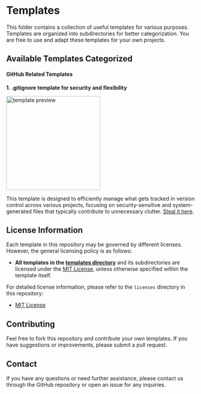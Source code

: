 # Templates

This folder contains a collection of useful templates for various purposes. Templates are organized into subdirectories for better categorization. You are free to use and adapt these templates for your own projects.

## Available Templates Categorized

#### GitHub Related Templates

**1. .gitignore template for security and flexibility**  
<p>
    <img src="https://github.com/user-attachments/assets/d0279d86-af46-460d-a8f8-0f6af5649347" alt="template preview" width="250" style="display:inline-block; vertical-align:middle; margin-right:10px;">
    
<p>This template is designed to efficiently manage what gets tracked in version control across various projects, focusing on security-sensitive and system-generated files that typically contribute to unnecessary clutter. 
    <a href="https://github.com/D-3-X/Rodent-Repo/tree/main/templates/git">Steal it here</a>.</p>

## License Information

Each template in this repository may be governed by different licenses. However, the general licensing policy is as follows:

- **All templates in the [templates directory](https://github.com/D-3-X/Rodent-Repo/tree/main/templates)** and its subdirectories are licensed under the [MIT License](https://github.com/D-3-X/Rodent-Repo/licenses/MIT_License.txt), unless otherwise specified within the template itself.

For detailed license information, please refer to the `licenses` directory in this repository:

- [MIT License](https://github.com/D-3-X/Rodent-Repo/licenses/MIT_License.txt)

## Contributing

Feel free to fork this repository and contribute your own templates. If you have suggestions or improvements, please submit a pull request.

## Contact

If you have any questions or need further assistance, please contact us through the GitHub repository or open an issue for any inquiries.
